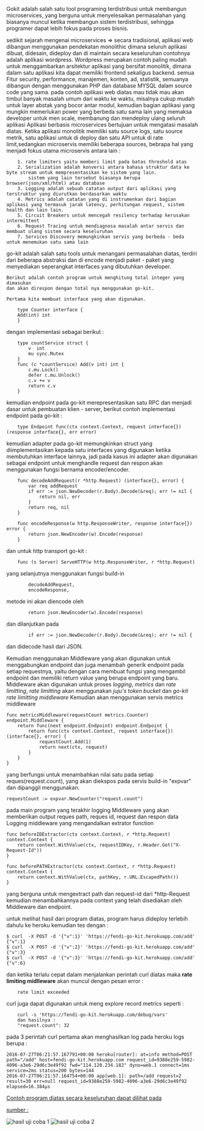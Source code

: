 Gokit adalah salah satu tool programing terdistribusi untuk membangun microservices, 
    yang berguna untuk menyelesaikan permasalahan yang biasanya muncul ketika membangun 
    sistem terdistribusi, sehingga programer dapat lebih fokus pada proses bisnis.
    
sedikit sejarah mengenai microservices => secara tradisional, aplikasi web dibangun menggunakan 
    pendekatan monolithic dimana seluruh aplikasi dibuat, didesain, dideploy dan di maintain secara keseluruhan
        contohnya adalah aplikasi wordpress. Wordpress merupakan contoh paling mudah untuk menggambarkan arsitektur 
        aplikasi yang bersifat monolitik, dimana dalam satu aplikasi kita dapat memiliki frontend sekaligus backend.
        semua Fitur security, performance, manajemen, konten, ad, statistik, semuanya dibangun dengan menggunakan
        PHP dan database MYSQL dalam source code yang sama.
pada contoh aplikasi web diatas mau tidak mau akan timbul banyak masalah umum dari waktu ke waktu, misalnya
cukup mudah untuk layer abstak yang bocor antar modul, kemudian bagian aplikasi yang mungkin memerlukan 
power yang berbeda satu sama lain yang memaksa developer untuk men scale, membanung dan mendeploy ulang seluruh aplikasi
Aplikasi berbasis microservices bertujuan untuk mengatasi masalah diatas.
Ketika aplikasi monolitik memiliki satu source logs, satu source metrik, satu aplikasi untuk di deploy 
dan satu API untuk di rate limit,sedangkan microservis memiliki beberapa sources, bebrapa hal yang menjadi
fokus utama microservis antara lain :

        1. rate limiters yaitu memberi limit pada batas threshold atas
        2. Serialization adalah konversi antara bahasa struktur data ke byte stream untuk mempresentasikan ke sistem yang lain.
            sistem yang lain tersebut biasanya berupa browser(json/xml/html) atau database
        3. Logging adalah sebuah catatan output dari aplikasi yang terstruktur yang diurutkan berdasarkan waktu
        4. Metrics adalah catatan yang di instrumenkan dari bagian aplikasi yang termasuk jarak latency, perhitungan request, sistem health dan lain lain. 
        5. Circuit Breakers untuk mencegah resilency terhadap kerusakan intermittent
        6. Request Tracing untuk mendiagnosa masalah antar servis dan membuat ulang sistem secara keseluruhan
        7. Services Discovery memungkinkan servis yang berbeda - beda untuk menemukan satu sama lain

go-kit adalah salah satu tools untuk menangani permasalahan diatas, terdiri dari beberapa abstraksi dan di encode 
menjadi paket - paket yang menyediakan seperangkat interfaces yang dibutuhkan developer.

    Berikut adalah contoh program untuk menghitung total integer yang dimasukan 
    dan akan direspon dengan total nya menggunakan go-kit. 
    
    Pertama kita membuat interface yang akan digunakan.
~~~    
    type Counter interface {
	Add(int) int
	}	
~~~
dengan implementasi sebagai berikut : 
~~~	
	type countService struct {
		v  int
		mu sync.Mutex
	}
	func (c *countService) Add(v int) int {
		c.mu.Lock()
		defer c.mu.Unlock()
		c.v += v
		return c.v
	}
~~~	
kemudian endpoint pada go-kit merepresentasikan satu RPC dan menjadi dasar untuk pembuatan klien - server,
berikut contoh implementasi endpoint pada go-kit  :
~~~	
	type Endpoint func(ctx context.Context, request interface{}) (response interface{}, err error)
~~~	
kemudian adapter pada go-kit memungkinkan struct yang diimplementasikan kepada satu interfaces 
yang digunakan ketika membutuhkan interface lainnya, jadi pada kasus ini adapter akan digunakan sebagai endpoint
untuk menghandle request dan respon akan menggunakan fungsi bernama encoder/encoder.
~~~
	func decodeAddRequest(r *http.Request) (interface{}, error) {
		var req addRequest
		if err := json.NewDecoder(r.Body).Decode(&req); err != nil {
			return nil, err
		}
		return req, nil
	}

	func encodeResponse(w http.ResponseWriter, response interface{}) error {
		return json.NewEncoder(w).Encode(response)
	}
~~~	
dan untuk http transport go-kit :
~~~
	func (s Server) ServeHTTP(w http.ResponseWriter, r *http.Request)
~~~
yang selanjutnya menggunakan fungsi build-in
~~~ 
		decodeAddRequest,
		encodeResponse,
~~~
metode ini akan diencode oleh
~~~
		return json.NewEncoder(w).Encode(response)
~~~
dan dilanjutkan pada
~~~
		if err := json.NewDecoder(r.Body).Decode(&req); err != nil {
~~~
dan didecode hasil dari JSON.


Kemudian menggunakan Middleware yang akan digunakan untuk menggabungkan endpoint dan juga menambah generik endpoint
	pada setiap requestnya, yaitu dengan cara membuat fungsi 
	yang mengambil endpoint dan memiliki return value yang berupa endpoint yang baru.
	Middleware akan digunakan untuk proses <i>logging</i>, <i>metrics</i> dan <i>rate limitting</i>, <i>rate limitting</i> akan
	menggunakan <i>juju's token bucket</i> dan <i>go-kit rate limitting middleware</i>
Kemudian akan menggunakan servis metrics middleware 
~~~
func metricsMiddleware(requestCount metrics.Counter) endpoint.Middleware {
	return func(next endpoint.Endpoint) endpoint.Endpoint {
		return func(ctx context.Context, request interface{}) (interface{}, error) {
			requestCount.Add(1)
			return next(ctx, request)
		}
	}
}
~~~
yang berfungsi untuk menambahkan nilai satu pada setiap reques(request.count),
yang akan diekspos pada servis build-in "expvar" dan dipanggil menggunakan. 
~~~
requestCount := expvar.NewCounter("request.count")
~~~
pada main program
yang terakhir logging Middleware yang akan memberikan output reques path, reques id, request dan respon data
Logging middleware yang mengandalkan extrator function
~~~
func beforeIDExtractor(ctx context.Context, r *http.Request) context.Context {
	return context.WithValue(ctx, requestIDKey, r.Header.Get("X-Request-Id"))
}

func beforePATHExtractor(ctx context.Context, r *http.Request) context.Context {
	return context.WithValue(ctx, pathKey, r.URL.EscapedPath())
}
~~~
 yang berguna untuk mengextract path dan request-id dari 
*http-Request kemudian menambahkannya pada context yang telah disediakan oleh Middleware dan endpoint.


untuk melihat hasil dari program diatas, program harus dideploy terlebih dahulu ke heroku
kemudian tes dengan :
~~~
$ curl  -X POST -d '{"v":1}' 'https://fendi-go-kit.herokuapp.com/add'
{"v":1}
$ curl  -X POST -d '{"v":2}' 'https://fendi-go-kit.herokuapp.com/add'
{"v":3}
$ curl  -X POST -d '{"v":3}' 'https://fendi-go-kit.herokuapp.com/add'
{"v":6}
~~~
dan ketika terlalu cepat dalam menjalankan perintah curl diatas
maka <b>rate limiting midlleware</b> akan muncul dengan pesan error :
~~~
	rate limit exceeded
~~~
curl juga dapat digunakan untuk meng explore record metrics seperti : 
~~~
	curl -s 'https://fendi-go-kit.herokuapp.com/debug/vars'
	dan hasilnya :
	"request.count": 32
~~~
pada 3 perintah curl pertama akan menghasilkan log pada heroku logs berupa : 
~~~
2016-07-27T06:21:57.167791+00:00 heroku[router]: at=info method=POST path="/add" host=fendi-go-kit.herokuapp.com request_id=9388e259-5982-4096-a3e6-29d6c3e49f92 fwd="114.120.234.182" dyno=web.1 connect=1ms service=2ms status=200 bytes=144
2016-07-27T06:21:57.164754+00:00 app[web.1]: path=/add request=2 result=30 err=null request_id=9388e259-5982-4096-a3e6-29d6c3e49f92 elapsed=16.384µs
~~~

[Contoh program diatas secara keseluruhan dapat dilihat pada](https://blog.heroku.com/microservices_in_go_using_go_kit)

[sumber :](https://blog.heroku.com/microservices_in_go_using_go_kit)

![hasil uji coba 1](https://s31.postimg.org/z10ty0u97/hasil.png)
![hasil uji coba 2](https://s32.postimg.org/lf1utn245/hasil2.png)
